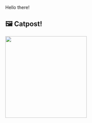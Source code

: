 Hello there!



## 🖼️ Catpost!

<sub>
    <img src="https://cdn2.thecatapi.com/images/1ev.png" height="256">
</sub>

